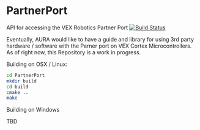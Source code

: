 # PartnerPort
API for accessing the VEX Robotics Partner Port [![Build Status](https://travis-ci.org/AucklandRobotics/PartnerPort.svg?branch=master)](https://travis-ci.org/AucklandRobotics/PartnerPort)
 

Eventually, AURA would like to have a guide and library for using 3rd party hardware / software with the Parner port on VEX Cortex Microcontrollers. As of right now, this Repository is a work in progress.

Building on OSX / Linux:

```bash
cd PartnerPort
mkdir build
cd build
cmake ..
make
```

Building on Windows

TBD
